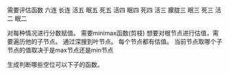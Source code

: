 需要评估函数
六连 长连 活五 眠五 死五 活四 眠四 死四 活三 朦胧三 眠三 死三 活二 眠二

对每种情况进行分数赋值。
需要minimax函数(剪枝)
想要对根节点进行估值，需要遍历他的子节点。
通过深搜到叶节点。
每个节点都有估值。
当前节点取哪个子节点的值取决于是max节点还是min节点

生成判断哪些空位可以下子的函数。